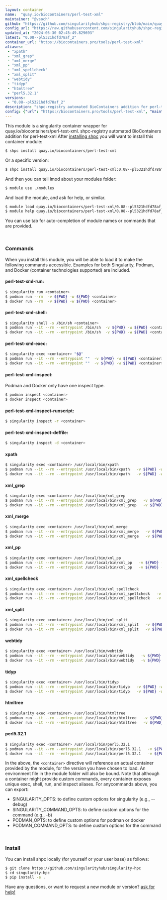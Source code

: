 ```yaml
---
layout: container
name:  "quay.io/biocontainers/perl-test-xml"
maintainer: "@vsoch"
github: "https://github.com/singularityhub/shpc-registry/blob/main/quay.io/biocontainers/perl-test-xml/container.yaml"
config_url: "https://raw.githubusercontent.com/singularityhub/shpc-registry/main/quay.io/biocontainers/perl-test-xml/container.yaml"
updated_at: "2024-05-30 02:45:49.829693"
latest: "0.08--pl5321hdfd78af_2"
container_url: "https://biocontainers.pro/tools/perl-test-xml"
aliases:
 - "xpath"
 - "xml_grep"
 - "xml_merge"
 - "xml_pp"
 - "xml_spellcheck"
 - "xml_split"
 - "webtidy"
 - "tidyp"
 - "htmltree"
 - "perl5.32.1"
versions:
 - "0.08--pl5321hdfd78af_2"
description: "shpc-registry automated BioContainers addition for perl-test-xml"
config: {"url": "https://biocontainers.pro/tools/perl-test-xml", "maintainer": "@vsoch", "description": "shpc-registry automated BioContainers addition for perl-test-xml", "latest": {"0.08--pl5321hdfd78af_2": "sha256:95188013a1268d30415b8f69c56027507b28c7c2f46a69166040000337de514f"}, "tags": {"0.08--pl5321hdfd78af_2": "sha256:95188013a1268d30415b8f69c56027507b28c7c2f46a69166040000337de514f"}, "docker": "quay.io/biocontainers/perl-test-xml", "aliases": {"xpath": "/usr/local/bin/xpath", "xml_grep": "/usr/local/bin/xml_grep", "xml_merge": "/usr/local/bin/xml_merge", "xml_pp": "/usr/local/bin/xml_pp", "xml_spellcheck": "/usr/local/bin/xml_spellcheck", "xml_split": "/usr/local/bin/xml_split", "webtidy": "/usr/local/bin/webtidy", "tidyp": "/usr/local/bin/tidyp", "htmltree": "/usr/local/bin/htmltree", "perl5.32.1": "/usr/local/bin/perl5.32.1"}}
---
```


This module is a singularity container wrapper for quay.io/biocontainers/perl-test-xml.
shpc-registry automated BioContainers addition for perl-test-xml
After [installing shpc](#install) you will want to install this container module:


```bash
$ shpc install quay.io/biocontainers/perl-test-xml
```

Or a specific version:

```bash
$ shpc install quay.io/biocontainers/perl-test-xml:0.08--pl5321hdfd78af_2
```

And then you can tell lmod about your modules folder:

```bash
$ module use ./modules
```

And load the module, and ask for help, or similar.

```bash
$ module load quay.io/biocontainers/perl-test-xml/0.08--pl5321hdfd78af_2
$ module help quay.io/biocontainers/perl-test-xml/0.08--pl5321hdfd78af_2
```

You can use tab for auto-completion of module names or commands that are provided.

<br>

### Commands

When you install this module, you will be able to load it to make the following commands accessible.
Examples for both Singularity, Podman, and Docker (container technologies supported) are included.

#### perl-test-xml-run:

```bash
$ singularity run <container>
$ podman run --rm  -v ${PWD} -w ${PWD} <container>
$ docker run --rm  -v ${PWD} -w ${PWD} <container>
```

#### perl-test-xml-shell:

```bash
$ singularity shell -s /bin/sh <container>
$ podman run --it --rm --entrypoint /bin/sh  -v ${PWD} -w ${PWD} <container>
$ docker run --it --rm --entrypoint /bin/sh  -v ${PWD} -w ${PWD} <container>
```

#### perl-test-xml-exec:

```bash
$ singularity exec <container> "$@"
$ podman run --it --rm --entrypoint ""  -v ${PWD} -w ${PWD} <container> "$@"
$ docker run --it --rm --entrypoint ""  -v ${PWD} -w ${PWD} <container> "$@"
```

#### perl-test-xml-inspect:

Podman and Docker only have one inspect type.

```bash
$ podman inspect <container>
$ docker inspect <container>
```

#### perl-test-xml-inspect-runscript:

```bash
$ singularity inspect -r <container>
```

#### perl-test-xml-inspect-deffile:

```bash
$ singularity inspect -d <container>
```


#### xpath

```bash
$ singularity exec <container> /usr/local/bin/xpath
$ podman run --it --rm --entrypoint /usr/local/bin/xpath   -v ${PWD} -w ${PWD} <container> -c " $@"
$ docker run --it --rm --entrypoint /usr/local/bin/xpath   -v ${PWD} -w ${PWD} <container> -c " $@"
```


#### xml_grep

```bash
$ singularity exec <container> /usr/local/bin/xml_grep
$ podman run --it --rm --entrypoint /usr/local/bin/xml_grep   -v ${PWD} -w ${PWD} <container> -c " $@"
$ docker run --it --rm --entrypoint /usr/local/bin/xml_grep   -v ${PWD} -w ${PWD} <container> -c " $@"
```


#### xml_merge

```bash
$ singularity exec <container> /usr/local/bin/xml_merge
$ podman run --it --rm --entrypoint /usr/local/bin/xml_merge   -v ${PWD} -w ${PWD} <container> -c " $@"
$ docker run --it --rm --entrypoint /usr/local/bin/xml_merge   -v ${PWD} -w ${PWD} <container> -c " $@"
```


#### xml_pp

```bash
$ singularity exec <container> /usr/local/bin/xml_pp
$ podman run --it --rm --entrypoint /usr/local/bin/xml_pp   -v ${PWD} -w ${PWD} <container> -c " $@"
$ docker run --it --rm --entrypoint /usr/local/bin/xml_pp   -v ${PWD} -w ${PWD} <container> -c " $@"
```


#### xml_spellcheck

```bash
$ singularity exec <container> /usr/local/bin/xml_spellcheck
$ podman run --it --rm --entrypoint /usr/local/bin/xml_spellcheck   -v ${PWD} -w ${PWD} <container> -c " $@"
$ docker run --it --rm --entrypoint /usr/local/bin/xml_spellcheck   -v ${PWD} -w ${PWD} <container> -c " $@"
```


#### xml_split

```bash
$ singularity exec <container> /usr/local/bin/xml_split
$ podman run --it --rm --entrypoint /usr/local/bin/xml_split   -v ${PWD} -w ${PWD} <container> -c " $@"
$ docker run --it --rm --entrypoint /usr/local/bin/xml_split   -v ${PWD} -w ${PWD} <container> -c " $@"
```


#### webtidy

```bash
$ singularity exec <container> /usr/local/bin/webtidy
$ podman run --it --rm --entrypoint /usr/local/bin/webtidy   -v ${PWD} -w ${PWD} <container> -c " $@"
$ docker run --it --rm --entrypoint /usr/local/bin/webtidy   -v ${PWD} -w ${PWD} <container> -c " $@"
```


#### tidyp

```bash
$ singularity exec <container> /usr/local/bin/tidyp
$ podman run --it --rm --entrypoint /usr/local/bin/tidyp   -v ${PWD} -w ${PWD} <container> -c " $@"
$ docker run --it --rm --entrypoint /usr/local/bin/tidyp   -v ${PWD} -w ${PWD} <container> -c " $@"
```


#### htmltree

```bash
$ singularity exec <container> /usr/local/bin/htmltree
$ podman run --it --rm --entrypoint /usr/local/bin/htmltree   -v ${PWD} -w ${PWD} <container> -c " $@"
$ docker run --it --rm --entrypoint /usr/local/bin/htmltree   -v ${PWD} -w ${PWD} <container> -c " $@"
```


#### perl5.32.1

```bash
$ singularity exec <container> /usr/local/bin/perl5.32.1
$ podman run --it --rm --entrypoint /usr/local/bin/perl5.32.1   -v ${PWD} -w ${PWD} <container> -c " $@"
$ docker run --it --rm --entrypoint /usr/local/bin/perl5.32.1   -v ${PWD} -w ${PWD} <container> -c " $@"
```



In the above, the `<container>` directive will reference an actual container provided
by the module, for the version you have chosen to load. An environment file in the
module folder will also be bound. Note that although a container
might provide custom commands, every container exposes unique exec, shell, run, and
inspect aliases. For anycommands above, you can export:

 - SINGULARITY_OPTS: to define custom options for singularity (e.g., --debug)
 - SINGULARITY_COMMAND_OPTS: to define custom options for the command (e.g., -b)
 - PODMAN_OPTS: to define custom options for podman or docker
 - PODMAN_COMMAND_OPTS: to define custom options for the command

<br>

### Install

You can install shpc locally (for yourself or your user base) as follows:

```bash
$ git clone https://github.com/singularityhub/singularity-hpc
$ cd singularity-hpc
$ pip install -e .
```

Have any questions, or want to request a new module or version? [ask for help!](https://github.com/singularityhub/singularity-hpc/issues)
